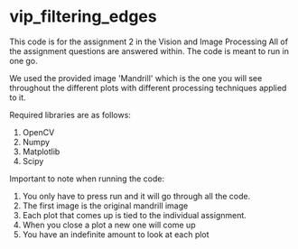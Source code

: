 # vip_filtering_edges

This code is for the assignment 2 in the Vision and Image Processing
All of the assignment questions are answered within. The code is meant to run in one go. 

We used the provided image 'Mandrill' which is the one you will see throughout the different plots with different processing techniques applied to it.

Required libraries are as follows:
1. OpenCV
2. Numpy
3. Matplotlib
4. Scipy

Important to note when running the code:
1. You only have to press run and it will go through all the code.
2. The first image is the original mandrill image
3. Each plot that comes up is tied to the individual assignment.
4. When you close a plot a new one will come up
5. You have an indefinite amount to look at each plot

